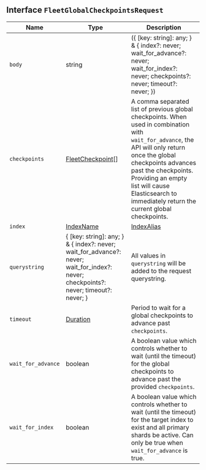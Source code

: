 ## Interface `FleetGlobalCheckpointsRequest`

| Name | Type | Description |
| - | - | - |
| `body` | string | ({ [key: string]: any; } & { index?: never; wait_for_advance?: never; wait_for_index?: never; checkpoints?: never; timeout?: never; }) | All values in `body` will be added to the request body. |
| `checkpoints` | [FleetCheckpoint](./FleetCheckpoint.md)[] | A comma separated list of previous global checkpoints. When used in combination with `wait_for_advance`, the API will only return once the global checkpoints advances past the checkpoints. Providing an empty list will cause Elasticsearch to immediately return the current global checkpoints. |
| `index` | [IndexName](./IndexName.md) | [IndexAlias](./IndexAlias.md) | A single index or index alias that resolves to a single index. |
| `querystring` | { [key: string]: any; } & { index?: never; wait_for_advance?: never; wait_for_index?: never; checkpoints?: never; timeout?: never; } | All values in `querystring` will be added to the request querystring. |
| `timeout` | [Duration](./Duration.md) | Period to wait for a global checkpoints to advance past `checkpoints`. |
| `wait_for_advance` | boolean | A boolean value which controls whether to wait (until the timeout) for the global checkpoints to advance past the provided `checkpoints`. |
| `wait_for_index` | boolean | A boolean value which controls whether to wait (until the timeout) for the target index to exist and all primary shards be active. Can only be true when `wait_for_advance` is true. |
